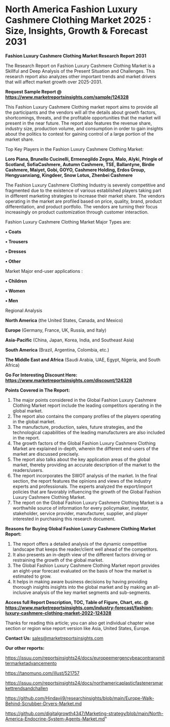 # North America Fashion Luxury Cashmere Clothing Market 2025 : Size, Insights, Growth & Forecast 2031

<strong>Fashion Luxury Cashmere Clothing Market Research Report 2031</strong>

The Research Report on Fashion Luxury Cashmere Clothing Market is a Skillful and Deep Analysis of the Present Situation and Challenges. This research report also analyzes other important trends and market drivers that will affect market growth over 2025-2031.

<strong>Request Sample Report @ <a href=https://www.marketreportsinsights.com/sample/124328>https://www.marketreportsinsights.com/sample/124328</a></strong>

This Fashion Luxury Cashmere Clothing market report aims to provide all the participants and the vendors will all the details about growth factors, shortcomings, threats, and the profitable opportunities that the market will present in the near future. The report also features the revenue share, industry size, production volume, and consumption in order to gain insights about the politics to contest for gaining control of a large portion of the market share.

Top Key Players in the Fashion Luxury Cashmere Clothing Market:

<strong>Loro Piana, Brunello Cucinelli, Ermenegildo Zegna, Malo, Alyki, Pringle of Scotland, SofiaCashmere, Autumn Cashmere, TSE, Ballantyne, Birdie Cashmere, Maiyet, Gobi, GOYO, Cashmere Holding, Erdos Group, Hengyuanxiang, Kingdeer, Snow Lotus, Zhenbei Cashmere</strong>

The Fashion Luxury Cashmere Clothing Industry is severely competitive and fragmented due to the existence of various established players taking part in different marketing strategies to increase their market share. The vendors operating in the market are profiled based on price, quality, brand, product differentiation, and product portfolio. The vendors are turning their focus increasingly on product customization through customer interaction.

Fashion Luxury Cashmere Clothing Market Major Types are:

<strong>• Coats

• Trousers

• Dresses

• Other</strong>

Market Major end-user applications :

<strong>• Children

• Women

• Men</strong>

Regional Analysis

</u><strong><b>North America</b></strong> (the United States, Canada, and Mexico)

<strong><b>Europe </b></strong>(Germany, France, UK, Russia, and Italy)

<strong><b>Asia-Pacific</b></strong> (China, Japan, Korea, India, and Southeast Asia)

<strong><b>South America</b></strong> (Brazil, Argentina, Colombia, etc.)

<strong><b>The Middle East and Africa</b></strong> (Saudi Arabia, UAE, Egypt, Nigeria, and South Africa)

<strong>Go For Interesting Discount Here: <a href=https://www.marketreportsinsights.com/discount/124328>https://www.marketreportsinsights.com/discount/124328</a></strong>

<strong>Points Covered in The Report:</strong>
<ol>
  <li>The major points considered in the Global Fashion Luxury Cashmere Clothing Market report include the leading competitors operating in the global market.</li>
  <li>The report also contains the company profiles of the players operating in the global market.</li>
  <li>The manufacture, production, sales, future strategies, and the technological capabilities of the leading manufacturers are also included in the report.</li>
  <li>The growth factors of the Global Fashion Luxury Cashmere Clothing Market are explained in-depth, wherein the different end-users of the market are discussed precisely.</li>
  <li>The report also talks about the key application areas of the global market, thereby providing an accurate description of the market to the readers/users.</li>
  <li>The report incorporates the SWOT analysis of the market. In the final section, the report features the opinions and views of the industry experts and professionals. The experts analyzed the export/import policies that are favorably influencing the growth of the Global Fashion Luxury Cashmere Clothing Market.</li>
  <li>The report on the Global Fashion Luxury Cashmere Clothing Market is a worthwhile source of information for every policymaker, investor, stakeholder, service provider, manufacturer, supplier, and player interested in purchasing this research document.</li>
</ol>
<strong>Reasons for Buying Global Fashion Luxury Cashmere Clothing Market Report:</strong>

<ol>
  <li>The report offers a detailed analysis of the dynamic competitive landscape that keeps the reader/client well ahead of the competitors.</li>
  <li>It also presents an in-depth view of the different factors driving or restraining the growth of the global market.</li>
  <li>The Global Fashion Luxury Cashmere Clothing Market report provides an eight-year forecast evaluated on the basis of how the market is estimated to grow.</li>
  <li>It helps in making aware business decisions by having providing thorough insights insights into the global market and by making an all-inclusive analysis of the key market segments and sub-segments.</li>
</ol>
<strong>Access full Report Description, TOC, Table of Figure, Chart, etc. @ <a href=https://www.marketreportsinsights.com/industry-forecast/fashion-luxury-cashmere-clothing-market-2022-124328>https://www.marketreportsinsights.com/industry-forecast/fashion-luxury-cashmere-clothing-market-2022-124328</a></strong>


Thanks for reading this article; you can also get individual chapter wise section or region wise report version like Asia, United States, Europe.

<strong>Contact Us:</strong>
sales@marketreportsinsights.com

<strong>Our other reports:</strong>

<a href=https://issuu.com/reportsinsights24/docs/europeemergencybeacontransmittermarketadvancemento>https://issuu.com/reportsinsights24/docs/europeemergencybeacontransmittermarketadvancemento</a>

<a href=https://tanomuno.com/illust/521757>https://tanomuno.com/illust/521757</a>

<a href=https://issuu.com/reportsinsights24/docs/northamericaplasticfastenersmarkettrendsandchallen>https://issuu.com/reportsinsights24/docs/northamericaplasticfastenersmarkettrendsandchallen</a>

<a href=https://github.com/Hindavii9/researchinsights/blob/main/Europe-Walk-Behind-Scrubber-Dryers-Market.md>https://github.com/Hindavii9/researchinsights/blob/main/Europe-Walk-Behind-Scrubber-Dryers-Market.md</a>

<a href=https://github.com/digitalgrowth4347/Marketing-strategy/blob/main/North-America-Endocrine-System-Agents-Market.md>https://github.com/digitalgrowth4347/Marketing-strategy/blob/main/North-America-Endocrine-System-Agents-Market.md</a>"
